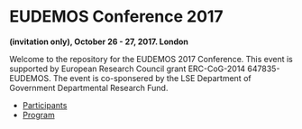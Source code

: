 # EUDEMOS Conference 2017

__(invitation only), October 26 - 27, 2017. London__

Welcome to the repository for the EUDEMOS 2017 Conference. This event is supported by European Research Council grant ERC-CoG-2014 647835-EUDEMOS. The event is co-sponsered by the LSE Department of Government Departmental Research Fund.

* [Participants](https://eudemos.github.io/conf17/#participants)
* [Program](https://eudemos.github.io/conf17/#program)
